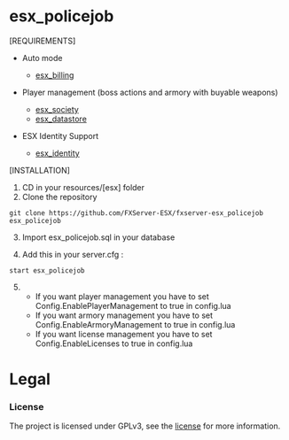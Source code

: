 # esx_policejob

[REQUIREMENTS]

* Auto mode
  * [esx_billing](https://github.com/FXServer-ESX/fxserver-esx_billing)

* Player management (boss actions and armory with buyable weapons)
  * [esx_society](https://github.com/FXServer-ESX/fxserver-esx_society)
  * [esx_datastore](https://github.com/FXServer-ESX/fxserver-esx_datastore)
  
* ESX Identity Support
  * [esx_identity](https://github.com/ESX-Org/esx_identity)

[INSTALLATION]

1) CD in your resources/[esx] folder
2) Clone the repository
```
git clone https://github.com/FXServer-ESX/fxserver-esx_policejob esx_policejob
```
3) Import esx_policejob.sql in your database

4) Add this in your server.cfg :

```
start esx_policejob
```
5) * If you want player management you have to set Config.EnablePlayerManagement to true in config.lua
   * If you want armory management you have to set Config.EnableArmoryManagement to true in config.lua
   * If you want license management you have to set Config.EnableLicenses to true in config.lua

# Legal
### License
The project is licensed under GPLv3, see the [license](LICENSE.TXT) for more information.
